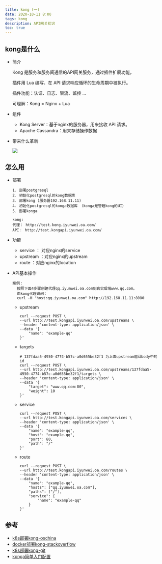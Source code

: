 ```yaml
---
title: kong (一)
date: 2020-10-11 8:00
tags: kong
description: API网关初识
toc: true
---
```


## kong是什么

- 简介
   
  Kong 是服务和服务间通信的API网关服务，通过插件扩展功能。
  
  插件用 Lua 编写，在 API 请求响应循环的生命周期中被执行。
  
  插件功能：认证、日志、限流、监控 ...

  可理解：Kong = Nginx + Lua
  
- 组件

  - Kong Server：基于nginx的服务器，用来接收 API 请求。
  - Apache Cassandra：用来存储操作数据

- 带来什么革新

  ![](./kong3.png)

## 怎么用

- 部署
  
  ```shell
  1. 部署postgresql
  2. 初始化postgresql的kong数据库
  3. 部署kong (服务器192.168.11.11)
  4. 初始化postgresql的konga数据库 （konga是管理kong的UI）
  5. 部署konga

  kong:
  代理： http://test.kong.iyunwei.oa.com/
  API： http://test.kongapi.iyunwei.oa.com/
  ```



- 功能
  
   - service ： 对应nginx的service
   - upstream ：对应nginx的upstream
   - route ：对应nginx的location


- API基本操作
 
  ```shell
  案例：
    按照下面4步骤创建代理qq.iyunwei.oa.com到真实后端www.qq.com。
    由kong代理访问： 
    curl -H "host:qq.iyunwei.oa.com" http://192.168.11.11:8080
  ```

  - upstream
    
    ```shell
    curl --request POST \
    --url http://test.kongapi.iyunwei.oa.com/upstreams \
    --header 'content-type: application/json' \
    --data '{
        "name": "example-qq"
    }'
    ```

  - targets

    ```shell
    # 137fdaa5-4950-4774-b57c-a0d655be32f1 为上面upstream返回body中的id
    curl --request POST \
    --url http://test.kongapi.iyunwei.oa.com/upstreams/137fdaa5-4950-4774-b57c-a0d655be32f1/targets \
    --header 'content-type: application/json' \
    --data '{
        "target": "www.qq.com:80",
        "weight": 10
    }'
    ```

  - service
    
    ```shell
    curl --request POST \
    --url http://test.kongapi.iyunwei.oa.com/services \
    --header 'content-type: application/json' \
    --data '{
        "name": "example-qq",
        "host": "example-qq",
        "port": 80,
        "path": "/"
    }'
    ```

  - route

    ```shell
    curl --request POST \
    --url http://test.kongapi.iyunwei.oa.com/routes \
    --header 'content-type: application/json' \
    --data '{
        "name": "example-qq",
        "hosts": ["qq.iyunwei.oa.com"],
        "paths": ["/"],
        "service": {
            "name": "example-qq"
        }
    }'
    ```

## 参考

- [k8s部署kong-oschina](https://my.oschina.net/wecanweup/blog/4268636)
- [docker部署kong-stackoverflow](https://stackoverflow.com/questions/63714115/docker-kong-error-to-get-connection-with-postgres)
- [k8s部署kong-git](https://github.com/Kong/kong-dist-kubernetes)
- [konga简单入门配置](https://www.cnblogs.com/sunhongleibibi/p/12024386.html)

